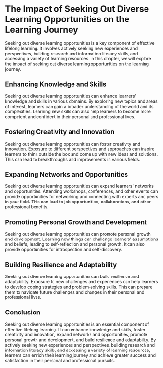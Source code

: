 The Impact of Seeking Out Diverse Learning Opportunities on the Learning Journey
===============================================================================================================================

Seeking out diverse learning opportunities is a key component of effective lifelong learning. It involves actively seeking new experiences and perspectives, building research and information literacy skills, and accessing a variety of learning resources. In this chapter, we will explore the impact of seeking out diverse learning opportunities on the learning journey.

Enhancing Knowledge and Skills
------------------------------

Seeking out diverse learning opportunities can enhance learners' knowledge and skills in various domains. By exploring new topics and areas of interest, learners can gain a broader understanding of the world and its complexities. Learning new skills can also help learners to become more competent and confident in their personal and professional lives.

Fostering Creativity and Innovation
-----------------------------------

Seeking out diverse learning opportunities can foster creativity and innovation. Exposure to different perspectives and approaches can inspire learners to think outside the box and come up with new ideas and solutions. This can lead to breakthroughs and improvements in various fields.

Expanding Networks and Opportunities
------------------------------------

Seeking out diverse learning opportunities can expand learners' networks and opportunities. Attending workshops, conferences, and other events can provide opportunities for networking and connecting with experts and peers in your field. This can lead to job opportunities, collaborations, and other professional benefits.

Promoting Personal Growth and Development
-----------------------------------------

Seeking out diverse learning opportunities can promote personal growth and development. Learning new things can challenge learners' assumptions and beliefs, leading to self-reflection and personal growth. It can also provide opportunities for introspection and self-discovery.

Building Resilience and Adaptability
------------------------------------

Seeking out diverse learning opportunities can build resilience and adaptability. Exposure to new challenges and experiences can help learners to develop coping strategies and problem-solving skills. This can prepare them to navigate future challenges and changes in their personal and professional lives.

Conclusion
----------

Seeking out diverse learning opportunities is an essential component of effective lifelong learning. It can enhance knowledge and skills, foster creativity and innovation, expand networks and opportunities, promote personal growth and development, and build resilience and adaptability. By actively seeking new experiences and perspectives, building research and information literacy skills, and accessing a variety of learning resources, learners can enrich their learning journey and achieve greater success and satisfaction in their personal and professional pursuits.
